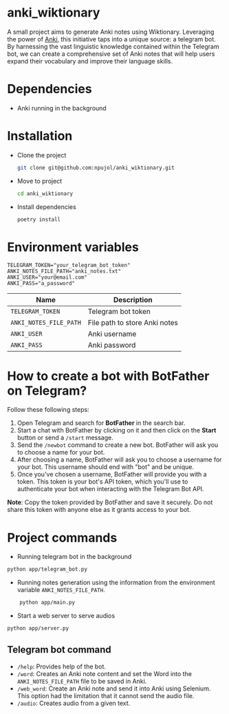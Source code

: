 # anki_wiktionary
A small project aims to generate Anki notes using Wiktionary. Leveraging the power of  [Anki](https://apps.ankiweb.net/), this initiative taps into a unique source: a telegram bot. By harnessing the vast linguistic knowledge contained within the Telegram bot, we can create a comprehensive set of Anki notes that will help users expand their vocabulary and improve their language skills.

# Dependencies
- Anki running in the background

# Installation

- Clone the project
    ```bash
    git clone git@github.com:npujol/anki_wiktionary.git
    ```
- Move to project
    ```bash
    cd anki_wiktionary
    ```
- Install dependencies
    ```bash
    poetry install
    ```

# Environment variables
```
TELEGRAM_TOKEN="your_telegram_bot_token"
ANKI_NOTES_FILE_PATH="anki_notes.txt"
ANKI_USER="your@email.com"
ANKI_PASS="a_password"
```

|Name|Description|
|---|---|
|`TELEGRAM_TOKEN`|Telegram bot token|
|`ANKI_NOTES_FILE_PATH`|File path to store Anki notes|
|`ANKI_USER`|Anki username|
|`ANKI_PASS`|Anki password|


**How to create a bot with __BotFather__ on Telegram?**
========================================================
Follow these following steps:

1. Open Telegram and search for __BotFather__ in the search bar.
2. Start a chat with BotFather by clicking on it and then click on the __Start__ button or send a `/start` message.
3. Send the `/newbot` command to create a new bot. BotFather will ask you to choose a name for your bot.
4. After choosing a name, BotFather will ask you to choose a username for your bot. This username should end with "bot" and be unique.
5. Once you've chosen a username, BotFather will provide you with a token. This token is your bot's API token, which you'll use to authenticate your bot when interacting with the Telegram Bot API.

__Note__: Copy the token provided by BotFather and save it securely. Do not share this token with anyone else as it grants access to your bot.


# Project commands

- Running telegram bot in the background
```bash
python app/telegram_bot.py
```

- Running notes generation using the information from the environment variable `ANKI_NOTES_FILE_PATH`.          
```bash
    python app/main.py
```

- Start a web server to serve audios
```bash
python app/server.py
```

## Telegram bot command
- `/help`: Provides help of the bot.
- `/word`: Creates an Anki note content and set the Word into the `ANKI_NOTES_FILE_PATH` file to be saved in Anki.
- `/web_word`: Create an Anki note and send it into Anki using Selenium. This option had the limitation that it cannot send the audio file.
- `/audio`: Creates audio from a given text.
